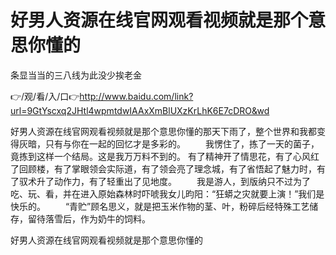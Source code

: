 # 好男人资源在线官网观看视频就是那个意思你懂的
条显当当的三八线为此没少挨老金

👉/观/看/入/口👉http://www.baidu.com/link?url=9GtYscxq2JHtl4wpmtdwIAAxXmBlUXzKrLhK6E7cDRO&wd

好男人资源在线官网观看视频就是那个意思你懂的那天下雨了，整个世界和我都变得灰暗，只有与你在一起的回忆才是多彩的。
　　我愣住了，拣了一天的菌子，竟拣到这样一个结局。这是我万万料不到的。
有了精神开了情思花，有了心风红了回顾楼，有了掌眼领会实际道，有了领会亮了理念城，有了省悟起了魅力时，有了驭术升了动作力，有了轻重出了见地度。
　　我是游人，到版纳只不过为了吃、玩、看，并在进入原始森林时吓唬我女儿昀阳：“狂蟒之灾就要上演！”我们是快乐的。
　　“青贮”顾名思义，就是把玉米作物的茎、叶，粉碎后经特殊工艺储存，留待落雪后，作为奶牛的饲料。

好男人资源在线官网观看视频就是那个意思你懂的
